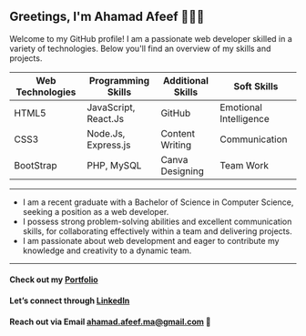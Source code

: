 ## Greetings, I'm Ahamad Afeef 👨🏻‍🎓
Welcome to my GitHub profile! I am a passionate web developer skilled in a variety of technologies. Below you'll find an overview of my skills and projects.

| Web Technologies | Programming Skills | Additional Skills | Soft Skills |
|----------------- |------------------- |------------------ |------------ |
|HTML5             |JavaScript, React.Js|GitHub             | Emotional Intelligence |
|CSS3              |Node.Js, Express.js |Content Writing    | Communication |
|BootStrap         |PHP, MySQL          |Canva Designing    | Team Work |
---
- I am a recent graduate with a Bachelor of Science in Computer Science, seeking a position as a web developer.
- I possess strong problem-solving abilities and excellent communication skills, for collaborating effectively within a team and delivering projects.
- I am passionate about web development and eager to contribute my knowledge and creativity to a dynamic team.
---
####  Check out my [Portfolio](https://afeef-portfolio-60030564270.development.catalystserverless.in/app/index.html)
####  Let’s connect through [LinkedIn](https://www.linkedin.com/in/ahamad-afeef/)
####  Reach out via Email ahamad.afeef.ma@gmail.com 📧
